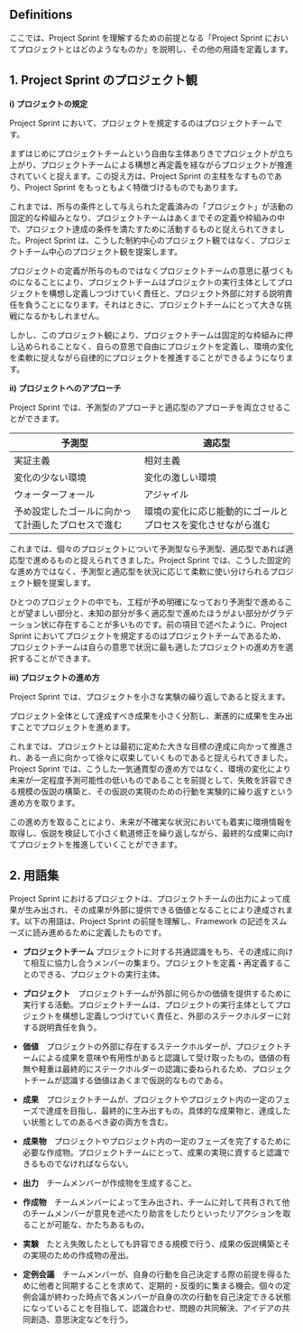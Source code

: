 ## Definitions

ここでは、Project Sprint を理解するための前提となる「Project Sprint においてプロジェクトとはどのようなものか」を説明し、その他の用語を定義します。

## 1. Project Sprint のプロジェクト観

**i) プロジェクトの規定**

Project Sprint において、プロジェクトを規定するのはプロジェクトチームです。

まずはじめにプロジェクトチームという自由な主体ありきでプロジェクトが立ち上がり、プロジェクトチームによる構想と再定義を経ながらプロジェクトが推進されていくと捉えます。この捉え方は、Project Sprint の主柱をなすものであり、Project Sprint をもっともよく特徴づけるものでもあります。

これまでは、所与の条件として与えられた定義済みの「プロジェクト」が活動の固定的な枠組みとなり、プロジェクトチームはあくまでその定義や枠組みの中で、プロジェクト達成の条件を満たすために活動するものと捉えられてきました。Project Sprint は、こうした制約中心のプロジェクト観ではなく、プロジェクトチーム中心のプロジェクト観を提案します。

プロジェクトの定義が所与のものではなくプロジェクトチームの意思に基づくものになることにより、プロジェクトチームはプロジェクトの実行主体としてプロジェクトを構想し定義しつづけていく責任と、プロジェクト外部に対する説明責任を負うことになります。それはときに、プロジェクトチームにとって大きな挑戦になるかもしれません。

しかし、このプロジェクト観により、プロジェクトチームは固定的な枠組みに押し込められることなく、自らの意思で自由にプロジェクトを定義し、環境の変化を柔軟に捉えながら自律的にプロジェクトを推進することができるようになります。

**ii) プロジェクトへのアプローチ**

Project Sprint では、予測型のアプローチと適応型のアプローチを両立させることができます。

|  予測型  |  適応型  |
| ---- | ---- |
|  実証主義  |  相対主義  |
|  変化の少ない環境  |  変化の激しい環境  |
|  ウォーターフォール  |  アジャイル  |
|  予め設定したゴールに向かって計画したプロセスで進む  |  環境の変化に応じ能動的にゴールとプロセスを変化させながら進む  |

これまでは、個々のプロジェクトについて予測型なら予測型、適応型であれば適応型で進めるものと捉えられてきました。Project Sprint では、こうした固定的な進め方ではなく、予測型と適応型を状況に応じて柔軟に使い分けられるプロジェクト観を提案します。

ひとつのプロジェクトの中でも、工程が予め明確になっており予測型で進めることが望ましい部分と、未知の部分が多く適応型で進めたほうがよい部分がグラデーション状に存在することが多いものです。前の項目で述べたように、Project Sprint においてプロジェクトを規定するのはプロジェクトチームであるため、プロジェクトチームは自らの意思で状況に最も適したプロジェクトの進め方を選択することができます。

**iii) プロジェクトの進め方**

Project Sprint では、プロジェクトを小さな実験の繰り返しであると捉えます。

プロジェクト全体として達成すべき成果を小さく分割し、漸進的に成果を生み出すことでプロジェクトを進めます。

これまでは、プロジェクトとは最初に定めた大きな目標の達成に向かって推進され、ある一点に向かって徐々に収束していくものであると捉えられてきました。Project Sprint では、こうした一気通貫型の進め方ではなく、環境の変化により未来が一定程度予測可能性の低いものであることを前提として、失敗を許容できる規模の仮説の構築と、その仮説の実現のための行動を実験的に繰り返すという進め方を取ります。

この進め方を取ることにより、未来が不確実な状況においても着実に環境情報を取得し、仮説を検証して小さく軌道修正を繰り返しながら、最終的な成果に向けてプロジェクトを推進していくことができます。

## 2. 用語集

Project Sprint におけるプロジェクトは、プロジェクトチームの出力によって成果が生み出され、その成果が外部に提供できる価値となることにより達成されます。以下の用語は、Project Sprint の前提を理解し、Framework の記述をスムーズに読み進めるために定義したものです。

- **プロジェクトチーム**  プロジェクトに対する共通認識をもち、その達成に向けて相互に協力し合うメンバーの集まり。プロジェクトを定義・再定義することのできる、プロジェクトの実行主体。

- **プロジェクト**　プロジェクトチームが外部に何らかの価値を提供するために実行する活動。プロジェクトチームは、プロジェクトの実行主体としてプロジェクトを構想し定義しつづけていく責任と、外部のステークホルダーに対する説明責任を負う。

- **価値**　プロジェクトの外部に存在するステークホルダーが、プロジェクトチームによる成果を意味や有用性があると認識して受け取ったもの。価値の有無や軽重は最終的にステークホルダーの認識に委ねられるため、プロジェクトチームが認識する価値はあくまで仮説的なものである。

- **成果**　プロジェクトチームが、プロジェクトやプロジェクト内の一定のフェーズで達成を目指し、最終的に生み出すもの。具体的な成果物と、達成したい状態としてのあるべき姿の両方を含む。

- **成果物**　プロジェクトやプロジェクト内の一定のフェーズを完了するために必要な作成物。プロジェクトチームにとって、成果の実現に資すると認識できるものでなければならない。

- **出力**　チームメンバーが作成物を生成すること。

- **作成物**　チームメンバーによって生み出され、チームに対して共有されて他のチームメンバーが意見を述べたり助言をしたりといったリアクションを取ることが可能な、かたちあるもの。

- **実験**　たとえ失敗したとしても許容できる規模で行う、成果の仮説構築とその実現のための作成物の産出。

- **定例会議**　チームメンバーが、自身の行動を自己決定する際の前提を得るために他者と同期することを求めて、定期的・反復的に集まる機会。個々の定例会議が終わった時点で各メンバーが自身の次の行動を自己決定できる状態になっていることを目指して、認識合わせ、問題の共同解決、アイデアの共同創造、意思決定などを行う。
